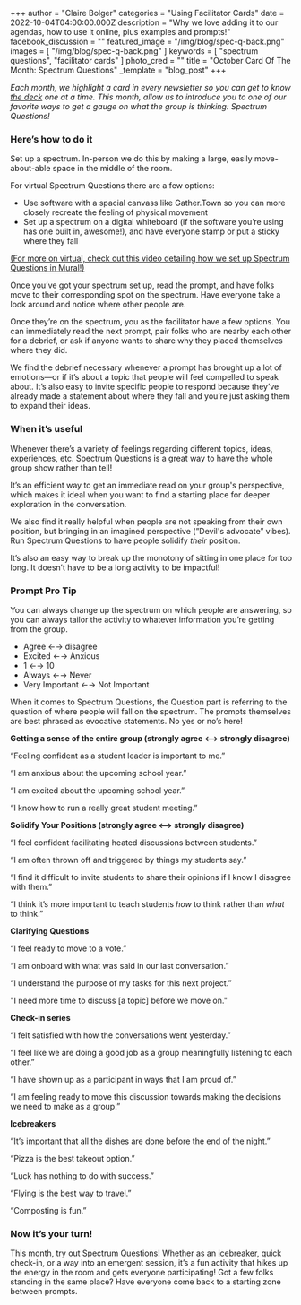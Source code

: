 +++
author = "Claire Bolger"
categories = "Using Facilitator Cards"
date = 2022-10-04T04:00:00.000Z
description = "Why we love adding it to our agendas, how to use it online, plus examples and prompts!"
facebook_discussion = ""
featured_image = "/img/blog/spec-q-back.png"
images = [ "/img/blog/spec-q-back.png" ]
keywords = [ "spectrum questions", "facilitator cards" ]
photo_cred = ""
title = "October Card Of The Month: Spectrum Questions"
_template = "blog_post"
+++

_Each month, we highlight a card in every newsletter so you can get to know_ [_the deck_](http://shop.facilitator.cards) _one at a time. This month, allow us to introduce you to one of our favorite ways to get a gauge on what the group is thinking: Spectrum Questions!_

### Here’s how to do it

Set up a spectrum. In-person we do this by making a large, easily move-about-able space in the middle of the room.

For virtual Spectrum Questions there are a few options:

* Use software with a spacial canvass like Gather.Town so you can more closely recreate the feeling of physical movement
* Set up a spectrum on a digital whiteboard (if the software you’re using has one built in, awesome!), and have everyone stamp or put a sticky where they fall

[(For more on virtual, check out this video detailing how we set up Spectrum Questions in Mural!)](https://youtu.be/VU8t2L-YDhk?t=684)

Once you’ve got your spectrum set up, read the prompt, and have folks move to their corresponding spot on the spectrum. Have everyone take a look around and notice where other people are.

Once they’re on the spectrum, you as the facilitator have a few options. You can immediately read the next prompt, pair folks who are nearby each other for a debrief, or ask if anyone wants to share why they placed themselves where they did.

We find the debrief necessary whenever a prompt has brought up a lot of emotions—or if it’s about a topic that people will feel compelled to speak about. It’s also easy to invite specific people to respond because they’ve already made a statement about where they fall and you’re just asking them to expand their ideas.

### When it’s useful

Whenever there’s a variety of feelings regarding different topics, ideas, experiences, etc. Spectrum Questions is a great way to have the whole group show rather than tell!

It’s an efficient way to get an immediate read on your group's perspective, which makes it ideal when you want to find a starting place for deeper exploration in the conversation.

We also find it really helpful when people are not speaking from their own position, but bringing in an imagined perspective (”Devil's advocate” vibes). Run Spectrum Questions to have people solidify _their_ position.

It’s also an easy way to break up the monotony of sitting in one place for too long. It doesn’t have to be a long activity to be impactful!

### Prompt Pro Tip

You can always change up the spectrum on which people are answering, so you can always tailor the activity to whatever information you’re getting from the group.

* Agree ←→ disagree
* Excited ←→ Anxious
* 1 ←→ 10
* Always ←→ Never
* Very Important ←→ Not Important

When it comes to Spectrum Questions, the Question part is referring to the question of where people will fall on the spectrum. The prompts themselves are best phrased as evocative statements. No yes or no’s here!

**Getting a sense of the entire group (strongly agree <—> strongly disagree)**

“Feeling confident as a student leader is important to me.”

“I am anxious about the upcoming school year.”

“I am excited about the upcoming school year.”

“I know how to run a really great student meeting.”

**Solidify Your Positions (strongly agree <—> strongly disagree)**

“I feel confident facilitating heated discussions between students.”

“I am often thrown off and triggered by things my students say.”

“I find it difficult to invite students to share their opinions if I know I disagree with them.”

“I think it’s more important to teach students _how_ to think rather than _what_ to think.”

**Clarifying Questions**

“I feel ready to move to a vote.”

“I am onboard with what was said in our last conversation.”

“I understand the purpose of my tasks for this next project.”

"I need more time to discuss \[a topic\] before we move on."

**Check-in series**

“I felt satisfied with how the conversations went yesterday.”

“I feel like we are doing a good job as a group meaningfully listening to each other.”

“I have shown up as a participant in ways that I am proud of.”

“I am feeling ready to move this discussion towards making the decisions we need to make as a group.”

**Icebreakers**

“It’s important that all the dishes are done before the end of the night.”

“Pizza is the best takeout option.”

“Luck has nothing to do with success.”

“Flying is the best way to travel.”

“Composting is fun.”

### Now it’s your turn!

This month, try out Spectrum Questions! Whether as an [icebreaker](https://www.instagram.com/p/Cdn7mLCL8_V/), quick check-in, or a way into an emergent session, it’s a fun activity that hikes up the energy in the room and gets everyone participating! Got a few folks standing in the same place? Have everyone come back to a starting zone between prompts.
